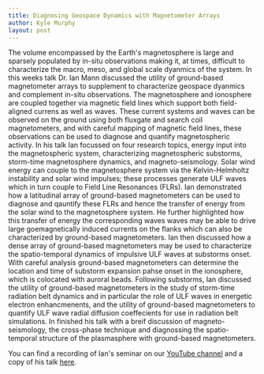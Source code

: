 ```yaml
---
title: Diagnosing Geospace Dynamics with Magnetometer Arrays
author: Kyle Murphy
layout: post
---
```


The volume encompassed by the Earth's magnetosphere is large and sparsely populated by in-situ observations making it, at times, difficult to characterize the macro, meso, and global scale dyanmics of the system. In this weeks talk Dr. Ian Mann discussed the utility of ground-based magnetometer arrays to supplement to characterize geospace dyanmics and complement in-situ observations. The magnetosphere and ionosphere are coupled together via magnetic field lines which support both field-aligned currens as well as waves. These current systems and waves can be observed on the ground using both fluxgate and search coil magnetometers, and with careful mapping of magnetic field lines, these observations can be used to diagnose and quantify magnetospheric activity. In his talk Ian focussed on four research topics, energy input into the magnetospheric system, characterizing magnetospheric substorms, storm-time magnetosphere dynamics, and magneto-seismology. Solar wind energy can couple to the magnetosphere system via the Kelvin-Helmholtz instability and solar wind impulses; these processes generate ULF waves which in turn couple to Field Line Resonances (FLRs). Ian demonstrated how a latitudinal array of ground-based magnetometers can be used to diagnose and qauntify these FLRs and hence the transfer of energy from the solar wind to the magnetosphere system. He further highlighted  how this transfer of energy the corresponding waves waves may be able to drive large goemagnetically induced currents on the flanks which can also be characterized by ground-based magnetometers. Ian then discussed how a dense array of ground-based magnetometers may be used to characterize the spatio-temporal dynamics of impulsive ULF waves at substorms onset. With careful analysis ground-based magnetometers can determine the location and time of substorm expansion pahse onset in the ionosphere, which is colocated with auroral beads. Following substorms, Ian discussed the utility of ground-based magnetometers in the study of storm-time radiation belt dynamics and in particular the role of ULF waves in energetic electron enhancmenents, and the utility of ground-based magnetometers to quantify ULF wave radial diffusion coeffecients for use in radiation belt simulations. In finished his talk with a breif discussion of magneto-seismology, the cross-phase technique and diagnossing the spatio-temporal structure of the plasmasphere with ground-based magnetometers. 

You can find a recording of Ian's seminar on our [YouTube channel][1] and a copy of his talk [here][2].


[1]:https://www.youtube.com/channel/UCNlOK9mCmI3V111EHQRCuEQ
[2]:https://github.com/MSOLSS/MagSeminars/blob/master/presentations/Mann-Magnetometer-Seminar-Series-Nov-2020.pdf